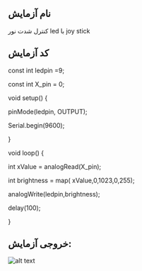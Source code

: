 ## نام آزمایش
کنترل شدت نور led با joy stick

## کد آزمایش

const int ledpin =9;

const int X_pin = 0;

void setup() {

pinMode(ledpin, OUTPUT);

Serial.begin(9600);

}

void loop() {

int xValue = analogRead(X_pin);

int brightness = map( xValue,0,1023,0,255);

analogWrite(ledpin,brightness);

delay(100);

}

## خروجی آزمایش:
![alt text](https://github.com/Rahel12384/Microprocessor-9/blob/main/micro%202/Report%202/IMG_20250107_174423_377.gif)
